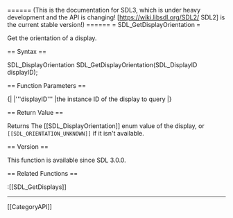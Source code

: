 ====== (This is the documentation for SDL3, which is under heavy development and the API is changing! [https://wiki.libsdl.org/SDL2/ SDL2] is the current stable version!) ======
= SDL_GetDisplayOrientation =

Get the orientation of a display.

== Syntax ==

<syntaxhighlight lang='c'>
SDL_DisplayOrientation SDL_GetDisplayOrientation(SDL_DisplayID displayID);
</syntaxhighlight>

== Function Parameters ==

{|
|'''displayID'''
|the instance ID of the display to query
|}

== Return Value ==

Returns The [[SDL_DisplayOrientation]] enum value of the display, or
<code>[[SDL_ORIENTATION_UNKNOWN]]</code> if it isn't available.

== Version ==

This function is available since SDL 3.0.0.

== Related Functions ==

:[[SDL_GetDisplays]]

----
[[CategoryAPI]]


